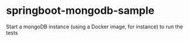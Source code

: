 # springboot-mongodb-sample

Start a mongoDB instance (using a Docker image, for instance) to run the tests
